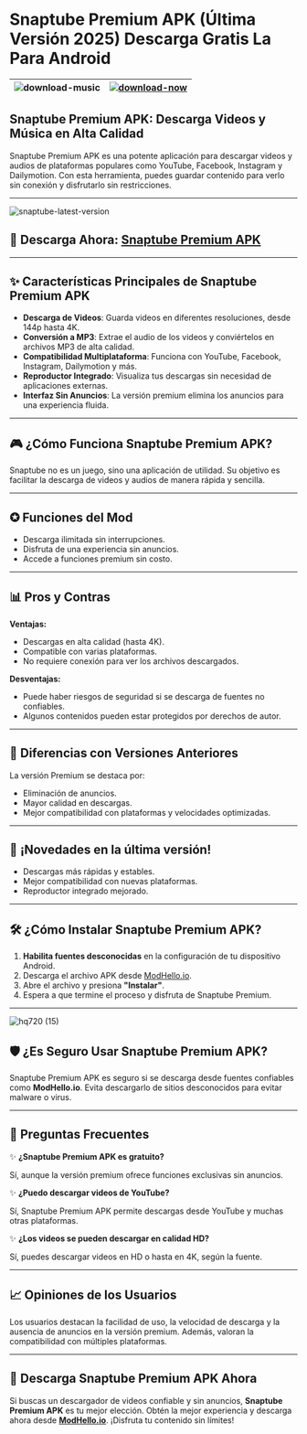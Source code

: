 # Snaptube Premium APK (Última Versión 2025) Descarga Gratis La Para Android

| ![download-music](https://github.com/user-attachments/assets/706b5352-255c-47e5-ab71-e441074cdfbd) | [![download-now](https://github.com/user-attachments/assets/22657e67-9d2d-46af-a41a-5d365d2ddc1f)](https://modhello.io/snaptube.html)  |
|:-------------------------------------------------:|-----------------------|

## **Snaptube Premium APK: Descarga Videos y Música en Alta Calidad**

Snaptube Premium APK es una potente aplicación para descargar videos y audios de plataformas populares como YouTube, Facebook, Instagram y Dailymotion. Con esta herramienta, puedes guardar contenido para verlo sin conexión y disfrutarlo sin restricciones.

---

![snaptube-latest-version](https://github.com/user-attachments/assets/7657e157-4ac3-40da-9055-eb6ad65343cf)

## 💾 Descarga Ahora: [Snaptube Premium APK](https://modhello.io/snaptube.html)

---

## ✨ Características Principales de Snaptube Premium APK

- **Descarga de Videos**: Guarda videos en diferentes resoluciones, desde 144p hasta 4K.
- **Conversión a MP3**: Extrae el audio de los videos y conviértelos en archivos MP3 de alta calidad.
- **Compatibilidad Multiplataforma**: Funciona con YouTube, Facebook, Instagram, Dailymotion y más.
- **Reproductor Integrado**: Visualiza tus descargas sin necesidad de aplicaciones externas.
- **Interfaz Sin Anuncios**: La versión premium elimina los anuncios para una experiencia fluida.

---

## 🎮 ¿Cómo Funciona Snaptube Premium APK?

Snaptube no es un juego, sino una aplicación de utilidad. Su objetivo es facilitar la descarga de videos y audios de manera rápida y sencilla.

---

## ✪ Funciones del Mod

- Descarga ilimitada sin interrupciones.
- Disfruta de una experiencia sin anuncios.
- Accede a funciones premium sin costo.

---

## 📊 Pros y Contras

**Ventajas:**
- Descargas en alta calidad (hasta 4K).
- Compatible con varias plataformas.
- No requiere conexión para ver los archivos descargados.

**Desventajas:**
- Puede haber riesgos de seguridad si se descarga de fuentes no confiables.
- Algunos contenidos pueden estar protegidos por derechos de autor.

---

## 🔄 Diferencias con Versiones Anteriores

La versión Premium se destaca por:
- Eliminación de anuncios.
- Mayor calidad en descargas.
- Mejor compatibilidad con plataformas y velocidades optimizadas.

---

## 🎉 ¡Novedades en la última versión!

- Descargas más rápidas y estables.
- Mejor compatibilidad con nuevas plataformas.
- Reproductor integrado mejorado.

---

## 🛠️ ¿Cómo Instalar Snaptube Premium APK?

1. **Habilita fuentes desconocidas** en la configuración de tu dispositivo Android.
2. Descarga el archivo APK desde [ModHello.io](https://tinyurl.com/557hnz23).
3. Abre el archivo y presiona **"Instalar"**.
4. Espera a que termine el proceso y disfruta de Snaptube Premium.

---

![hq720 (15)](https://github.com/user-attachments/assets/d0449369-e241-4795-88c7-23562ca49b81)

## 🛡️ ¿Es Seguro Usar Snaptube Premium APK?

Snaptube Premium APK es seguro si se descarga desde fuentes confiables como **ModHello.io**. Evita descargarlo de sitios desconocidos para evitar malware o virus.

---

## 🔎 Preguntas Frecuentes

✨ **¿Snaptube Premium APK es gratuito?**

Sí, aunque la versión premium ofrece funciones exclusivas sin anuncios.

✨ **¿Puedo descargar videos de YouTube?**

Sí, Snaptube Premium APK permite descargas desde YouTube y muchas otras plataformas.

✨ **¿Los videos se pueden descargar en calidad HD?**

Sí, puedes descargar videos en HD o hasta en 4K, según la fuente.

---

## 📈 Opiniones de los Usuarios

Los usuarios destacan la facilidad de uso, la velocidad de descarga y la ausencia de anuncios en la versión premium. Además, valoran la compatibilidad con múltiples plataformas.

---

## 💾 Descarga Snaptube Premium APK Ahora

Si buscas un descargador de videos confiable y sin anuncios, **Snaptube Premium APK** es tu mejor elección. Obtén la mejor experiencia y descarga ahora desde **[ModHello.io](https://tinyurl.com/557hnz23)**. ¡Disfruta tu contenido sin límites!

